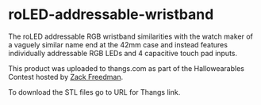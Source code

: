 # roLED-addressable-wristband

The roLED addressable RGB wristband similarities with the watch maker of a vaguely similar name end at the 42mm case and instead features individually addressable RGB LEDs and 4 capacitive touch pad inputs.

This product was uploaded to thangs.com as part of the Hallowearables Contest hosted by [Zack Freedman](https://www.youtube.com/channel/UCUW49KGPezggFi0PGyDvcvg).

To download the STL files go to URL for Thangs link.
